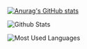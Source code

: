 [![Anurag's GitHub stats](https://github-readme-stats.vercel.app/api?username=michaelchemic)](https://github.com/anuraghazra/github-readme-stats)

![Github Stats](https://github-readme-stats.vercel.app/api?username=michaelchemic&show_icons=true&theme=dark&count_private=true)

![Most Used Languages](https://github-readme-stats.vercel.app/api/top-langs/?username=michaelchemic&theme=dark&layout=compact)
